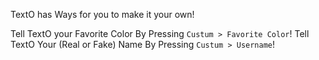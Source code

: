 TextO has Ways for you to make it your own!

Tell TextO your Favorite Color By Pressing ```Custum > Favorite Color```!
Tell TextO Your (Real or Fake) Name By Pressing ```Custum > Username```!
